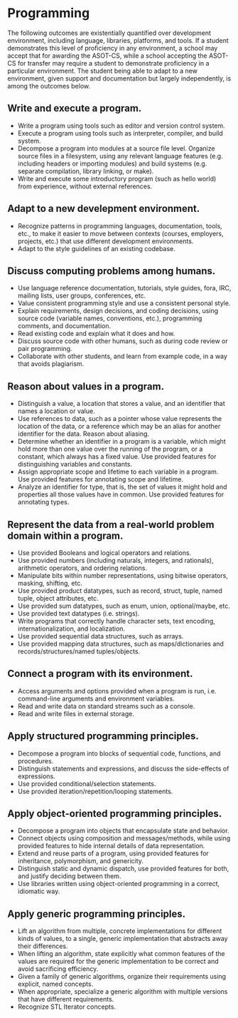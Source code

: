 # Programming

The following outcomes are existentially quantified over development environment, including language, libraries, platforms, and tools. If a student demonstrates this level of proficiency in any environment, a school may accept that for awarding the ASOT-CS, while a school accepting the ASOT-CS for transfer may require a student to demonstrate proficiency in a particular environment. The student being able to adapt to a new environment, given support and documentation but largely independently, is among the outcomes below.

## Write and execute a program.

- Write a program using tools such as editor and version control system.
- Execute a program using tools such as interpreter, compiler, and build system.
- Decompose a program into modules at a source file level. Organize source files in a filesystem, using any relevant language features (e.g. including headers or importing modules) and build systems (e.g. separate compilation, library linking, or make).
- Write and execute some introductory program (such as hello world) from experience, without external references.

## Adapt to a new develepment environment.

- Recognize patterns in programming languages, documentation, tools, etc., to make it easier to move between contexts (courses, employers, projects, etc.) that use different development environments.
- Adapt to the style guidelines of an existing codebase.

## Discuss computing problems among humans.

- Use language reference documentation, tutorials, style guides, fora, IRC, mailing lists, user groups, conferences, etc.
- Value consistent programming style and use a consistent personal style.
- Explain requirements, design decisions, and coding decisions, using source code (variable names, conventions, etc.), programming comments, and documentation.
- Read existing code and explain what it does and how.
- Discuss source code with other humans, such as during code review or pair programming.
- Collaborate with other students, and learn from example code, in a way that avoids plagiarism.

## Reason about values in a program.

- Distinguish a value, a location that stores a value, and an identifier that names a location or value.
- Use references to data, such as a pointer whose value represents the location of the data, or a reference which may be an alias for another identifier for the data. Reason about aliasing.
- Determine whether an identifier in a program is a variable, which might hold more than one value over the running of the program, or a constant, which always has a fixed value. Use provided features for distinguishing variables and constants.
- Assign appropriate scope and lifetime to each variable in a program. Use provided features for annotating scope and lifetime.
- Analyze an identifier for type, that is, the set of values it might hold and properties all those values have in common. Use provided features for annotating types.

## Represent the data from a real-world problem domain within a program.

- Use provided Booleans and logical operators and relations.
- Use provided numbers (including naturals, integers, and rationals), arithmetic operators, and ordering relations.
- Manipulate bits within number representations, using bitwise operators, masking, shifting, etc.
- Use provided product datatypes, such as record, struct, tuple, named tuple, object attributes, etc.
- Use provided sum datatypes, such as enum, union, optional/maybe, etc.
- Use provided text datatypes (i.e. strings).
- Write programs that correctly handle character sets, text encoding, internationalization, and localization.
- Use provided sequential data structures, such as arrays.
- Use provided mapping data structures, such as maps/dictionaries and records/structures/named tuples/objects.

## Connect a program with its environment.

- Access arguments and options provided when a program is run, i.e. command-line arguments and environment variables.
- Read and write data on standard streams such as a console.
- Read and write files in external storage.

## Apply structured programming principles.

- Decompose a program into blocks of sequential code, functions, and procedures.
- Distinguish statements and expressions, and discuss the side-effects of expressions.
- Use provided conditional/selection statements.
- Use provided iteration/repetition/looping statements.

## Apply object-oriented programming principles.

- Decompose a program into objects that encapsulate state and behavior.
- Connect objects using composition and messages/methods, while using provided features to hide internal details of data representation.
- Extend and reuse parts of a program, using provided features for inheritance, polymorphism, and genericity.
- Distinguish static and dynamic dispatch, use provided features for both, and justify deciding between them.
- Use libraries written using object-oriented programming in a correct, idiomatic way.

## Apply generic programming principles.

- Lift an algorithm from multiple, concrete implementations for different kinds of values, to a single, generic implementation that abstracts away their differences.
- When lifting an algorithm, state explicitly what common features of the values are required for the generic implementation to be correct and avoid sacrificing efficiency.
- Given a family of generic algorithms, organize their requirements using explicit, named concepts.
- When appropriate, specialize a generic algorithm with multiple versions that have different requirements.
- Recognize STL Iterator concepts.
